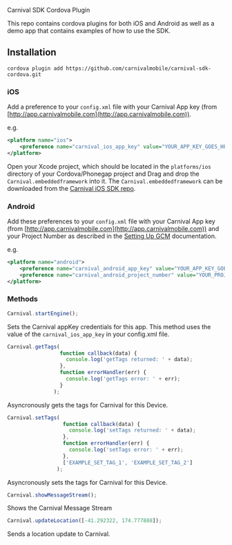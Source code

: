 Carnival SDK Cordova Plugin

This repo contains cordova plugins for both iOS and Android as well as a demo app that contains examples of how to use the SDK.

## Installation

`cordova plugin add https://github.com/carnivalmobile/carnival-sdk-cordova.git`

### iOS

Add a preference to your `config.xml` file with your Carnival App key (from [http://app.carnivalmobile.com](http://app.carnivalmobile.com)).

e.g.

```xml
<platform name="ios">
    <preference name="carnival_ios_app_key" value="YOUR_APP_KEY_GOES_HERE" />
</platform>
```

Open your Xcode project, which should be located in the `platforms/ios` directory of your Cordova/Phonegap project and Drag and drop the `Carnival.embeddedframework` into it. The `Carnival.embeddedframework` can be downloaded from the [Carnival iOS SDK repo](https://github.com/carnivalmobile/carnival-ios-sdk/releases).

### Android

Add these preferences to your `config.xml` file with your Carnival App key (from [http://app.carnivalmobile.com](http://app.carnivalmobile.com)) and your Project Number as described in the [Setting Up GCM](http://docs.carnivalmobile.com/sdk/android/current/gcm/) documentation.

e.g.

```xml
<platform name="android">
    <preference name="carnival_android_app_key" value="YOUR_APP_KEY_GOES_HERE"/>
    <preference name="carnival_android_project_number" value="YOUR_PROJECT_NUMBER_GOES_HERE"/>
</platform>
```



### Methods

```js
Carnival.startEngine();
```
Sets the Carnival appKey credentials for this app. This method uses the value of the `carnival_ios_app_key` in your config.xml file.
 
 ```js
Carnival.getTags(
                  function callback(data) {
                    console.log('getTags returned: ' + data);
                  },
                  function errorHandler(err) {
                    console.log('getTags error: ' + err);
                  }
                );
```
Asyncronously gets the tags for Carnival for this Device.

```js
Carnival.setTags(
                  function callback(data) {
                    console.log('setTags returned: ' + data);
                  },
                  function errorHandler(err) {
                    console.log('setTags error: ' + err);
                  },
                  ['EXAMPLE_SET_TAG_1', 'EXAMPLE_SET_TAG_2']
                );
```
Asyncronously sets the tags for Carnival for this Device.


```js
Carnival.showMessageStream();
```
Shows the Carnival Message Stream

```js
Carnival.updateLocation([-41.292322, 174.777888]);
```
Sends a location update to Carnival.
